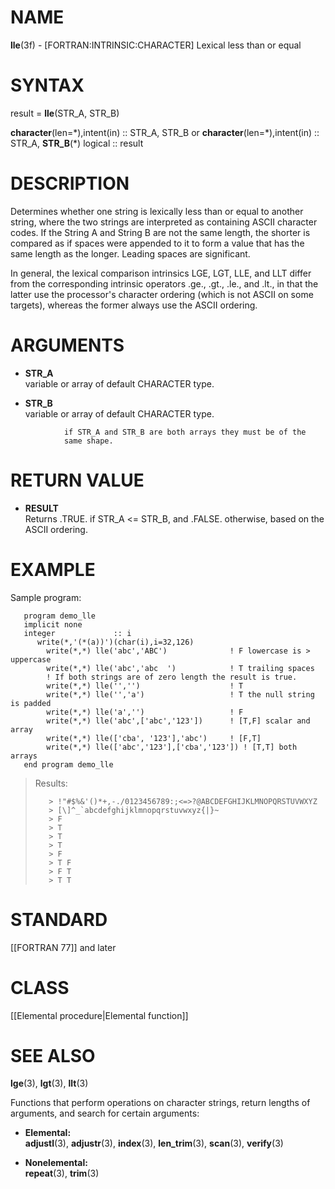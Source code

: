 # NAME

**lle**(3f) - \[FORTRAN:INTRINSIC:CHARACTER\] Lexical less than or equal

# SYNTAX

result = **lle**(STR\_A, STR\_B)

**character**(len=\*),intent(in) :: STR\_A, STR\_B or
**character**(len=\*),intent(in) :: STR\_A, **STR\_B**(\*) logical ::
result

# DESCRIPTION

Determines whether one string is lexically less than or equal to another
string, where the two strings are interpreted as containing ASCII
character codes. If the String A and String B are not the same length,
the shorter is compared as if spaces were appended to it to form a value
that has the same length as the longer. Leading spaces are significant.

In general, the lexical comparison intrinsics LGE, LGT, LLE, and LLT
differ from the corresponding intrinsic operators .ge., .gt., .le., and
.lt., in that the latter use the processor's character ordering (which
is not ASCII on some targets), whereas the former always use the ASCII
ordering.

# ARGUMENTS

  - **STR\_A**  
    variable or array of default CHARACTER type.

  - **STR\_B**  
    variable or array of default CHARACTER type.

<!-- end list -->

``` 
            if STR_A and STR_B are both arrays they must be of the
            same shape.
```

# RETURN VALUE

  - **RESULT**  
    Returns .TRUE. if STR\_A \<= STR\_B, and .FALSE. otherwise, based on
    the ASCII ordering.

# EXAMPLE

Sample program:

``` 
   program demo_lle
   implicit none
   integer             :: i
      write(*,'(*(a))')(char(i),i=32,126)
        write(*,*) lle('abc','ABC')              ! F lowercase is > uppercase
        write(*,*) lle('abc','abc  ')            ! T trailing spaces
        ! If both strings are of zero length the result is true.
        write(*,*) lle('','')                    ! T
        write(*,*) lle('','a')                   ! T the null string is padded
        write(*,*) lle('a','')                   ! F
        write(*,*) lle('abc',['abc','123'])      ! [T,F] scalar and array
        write(*,*) lle(['cba', '123'],'abc')     ! [F,T]
        write(*,*) lle(['abc','123'],['cba','123']) ! [T,T] both arrays
   end program demo_lle
```

> Results:
> 
> ``` 
>    > !"#$%&'()*+,-./0123456789:;<=>?@ABCDEFGHIJKLMNOPQRSTUVWXYZ
>    > [\]^_`abcdefghijklmnopqrstuvwxyz{|}~
>    > F
>    > T
>    > T
>    > T
>    > F
>    > T F
>    > F T
>    > T T
> ```

# STANDARD

\[\[FORTRAN 77\]\] and later

# CLASS

\[\[Elemental procedure|Elemental function\]\]

# SEE ALSO

**lge**(3), **lgt**(3), **llt**(3)

Functions that perform operations on character strings, return lengths
of arguments, and search for certain arguments:

  - **Elemental:**  
    **adjustl**(3), **adjustr**(3), **index**(3), **len\_trim**(3),
    **scan**(3), **verify**(3)

  - **Nonelemental:**  
    **repeat**(3), **trim**(3)
